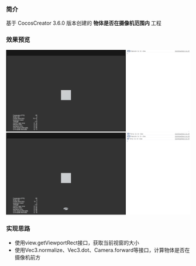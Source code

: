 ### 简介

基于 CocosCreator 3.6.0 版本创建的 **物体是否在摄像机范围内** 工程

### 效果预览
![image](../../../gif/202203/2022030551.gif)
![image](../../../gif/202203/2022030552.gif)

### 实现思路
- 使用view.getViewportRect接口，获取当前视窗的大小
- 使用Vec3.normalize、Vec3.dot、Camera.forward等接口，计算物体是否在摄像机前方